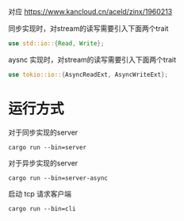 对应 https://www.kancloud.cn/aceld/zinx/1960213

同步实现时，对stream的读写需要引入下面两个trait
```rust
use std::io::{Read, Write};
```

aysnc 实现时，对stream的读写需要引入下面两个trait
```rust
use tokio::io::{AsyncReadExt, AsyncWriteExt};
```


# 运行方式

对于同步实现的server
```shell
cargo run --bin=server
```

对于异步实现的server
```shell
cargo run --bin=server-async
```

启动 tcp 请求客户端
```shell
cargo run --bin=cli
```